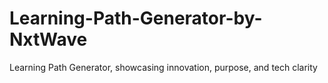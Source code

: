 # Learning-Path-Generator-by-NxtWave
Learning Path Generator, showcasing innovation, purpose, and tech clarity
